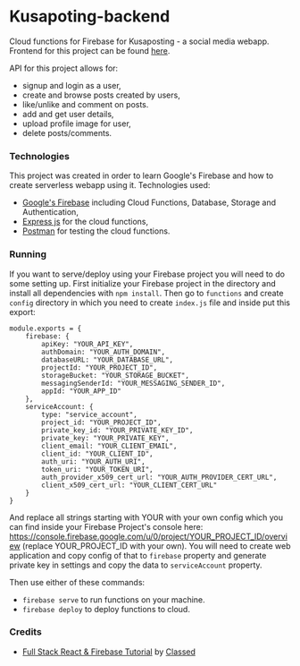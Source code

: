 # Kusapoting-backend

Cloud functions for Firebase for Kusaposting - a social media webapp.
Frontend for this project can be found [here](https://github.com/Azargaz/Kusaposting-client).

API for this project allows for:
- signup and login as a user,
- create and browse posts created by users,
- like/unlike and comment on posts.
- add and get user details,
- upload profile image for user,
- delete posts/comments.

### Technologies

This project was created in order to learn Google's Firebase and how to create serverless webapp using it.
Technologies used:
- [Google's Firebase](https://firebase.google.com/) including Cloud Functions, Database, Storage and Authentication,
- [Express js](https://expressjs.com/) for the cloud functions,
- [Postman](https://www.getpostman.com/) for testing the cloud functions.

### Running

If you want to serve/deploy using your Firebase project you will need to do some setting up.
First initialize your Firebase project in the directory and install all dependencies with `npm install`.
Then go to `functions` and create `config` directory in which you need to create `index.js` file and
inside put this export:

```
module.exports = {
	firebase: {
		apiKey: "YOUR_API_KEY",
		authDomain: "YOUR_AUTH_DOMAIN",
		databaseURL: "YOUR_DATABASE_URL",
		projectId: "YOUR_PROJECT_ID",
		storageBucket: "YOUR_STORAGE_BUCKET",
		messagingSenderId: "YOUR_MESSAGING_SENDER_ID",
		appId: "YOUR_APP_ID"
	},
	serviceAccount: {
		type: "service_account",
		project_id: "YOUR_PROJECT_ID",
		private_key_id: "YOUR_PRIVATE_KEY_ID",
		private_key: "YOUR_PRIVATE_KEY",
		client_email: "YOUR_CLIENT_EMAIL",
		client_id: "YOUR_CLIENT_ID",
		auth_uri: "YOUR_AUTH_URI",
		token_uri: "YOUR_TOKEN_URI",
		auth_provider_x509_cert_url: "YOUR_AUTH_PROVIDER_CERT_URL",
		client_x509_cert_url: "YOUR_CLIENT_CERT_URL"
	}
}
```

And replace all strings starting with YOUR with your own config which you can find inside your Firebase Project's console here: 
https://console.firebase.google.com/u/0/project/YOUR_PROJECT_ID/overview (replace YOUR_PROJECT_ID with your own). 
You will need to create web application and copy config of that to `firebase` property and generate private key 
in settings and copy the data to `serviceAccount` property.

Then use either of these commands:

- `firebase serve` to run functions on your machine.
- `firebase deploy` to deploy functions to cloud.

### Credits

- [Full Stack React & Firebase Tutorial](https://youtu.be/m_u6P5k0vP0) by [Classed](https://github.com/hidjou)
